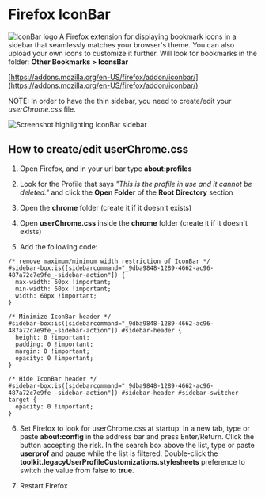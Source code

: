 # Firefox IconBar
![IconBar logo](https://addons.mozilla.org/user-media/addon_icons/2805/2805366-64.png?modified=07715e9d)
 A Firefox extension for displaying bookmark icons in a sidebar that seamlessly matches your browser's theme. You can also upload your own icons to customize it further. Will look for bookmarks in the folder: **Other Bookmarks > IconsBar**

 [https://addons.mozilla.org/en-US/firefox/addon/iconbar/](https://addons.mozilla.org/en-US/firefox/addon/iconbar/)
 
 NOTE: In order to have the thin sidebar, you need to create/edit your _userChrome.css_ file.
 
 ![Screenshot highlighting IconBar sidebar](https://addons.mozilla.org/user-media/previews/full/314/314692.png?modified=1740251192)

## How to create/edit userChrome.css
1. Open Firefox, and in your url bar type **about:profiles**
   
2. Look for the Profile that says _"This is the profile in use and it cannot be deleted."_ and click the **Open Folder** of the **Root Directory** section
   
3. Open the **chrome** folder (create it if it doesn't exists)
   
4. Open **userChrome.css** inside the **chrome** folder (create it if it doesn't exists)
   
5. Add the following code:
```
/* remove maximum/minimum width restriction of IconBar */
#sidebar-box:is([sidebarcommand="_9dba9848-1289-4662-ac96-487a72c7e9fe_-sidebar-action"]) {
  max-width: 60px !important;
  min-width: 60px !important;
  width: 60px !important;
}

/* Minimize IconBar header */
#sidebar-box:is([sidebarcommand="_9dba9848-1289-4662-ac96-487a72c7e9fe_-sidebar-action"]) #sidebar-header {
  height: 0 !important;
  padding: 0 !important;
  margin: 0 !important;
  opacity: 0 !important;
}

/* Hide IconBar header */
#sidebar-box:is([sidebarcommand="_9dba9848-1289-4662-ac96-487a72c7e9fe_-sidebar-action"]) #sidebar-header #sidebar-switcher-target {
  opacity: 0 !important;
}
```

6. Set Firefox to look for userChrome.css at startup:
In a new tab, type or paste **about:config** in the address bar and press Enter/Return. Click the button accepting the risk.
In the search box above the list, type or paste **userprof** and pause while the list is filtered.
Double-click the **toolkit.legacyUserProfileCustomizations.stylesheets** preference to switch the value from false to **true**.

7. Restart Firefox
